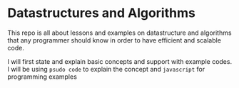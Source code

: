 # Datastructures and Algorithms
This repo is all about lessons and examples on datastructure and algorithms that any programmer should know in order to have efficient and scalable code.

I will first state and explain basic concepts and support with example codes. I will be using `psudo code` to explain the concept and `javascript` for programming examples

